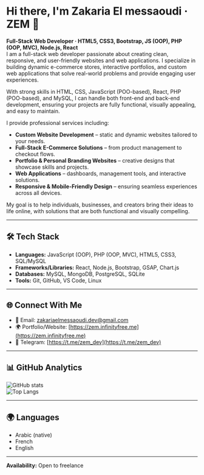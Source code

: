 # Hi there, I'm Zakaria El messaoudi · ZEM 👋

**Full-Stack Web Developer · HTML5, CSS3, Bootstrap, JS (OOP), PHP (OOP, MVC), Node.js, React**  
I am a full-stack web developer passionate about creating clean, responsive, and user-friendly websites and web applications. I specialize in building dynamic e-commerce stores, interactive portfolios, and custom web applications that solve real-world problems and provide engaging user experiences.

With strong skills in HTML, CSS, JavaScript (POO-based), React, PHP (POO-based), and MySQL, I can handle both front-end and back-end development, ensuring your projects are fully functional, visually appealing, and easy to maintain.

I provide professional services including:

- **Custom Website Development** – static and dynamic websites tailored to your needs.  
- **Full-Stack E-Commerce Solutions** – from product management to checkout flows.  
- **Portfolio & Personal Branding Websites** – creative designs that showcase skills and projects.  
- **Web Applications** – dashboards, management tools, and interactive solutions.  
- **Responsive & Mobile-Friendly Design** – ensuring seamless experiences across all devices.  

My goal is to help individuals, businesses, and creators bring their ideas to life online, with solutions that are both functional and visually compelling.

---

## 🛠️ Tech Stack
- **Languages:** JavaScript (OOP), PHP (OOP, MVC), HTML5, CSS3, SQL/MySQL  
- **Frameworks/Libraries:** React, Node.js, Bootstrap, GSAP, Chart.js  
- **Databases:** MySQL, MongoDB, PostgreSQL, SQLite  
- **Tools:** Git, GitHub, VS Code, Linux  

---

## 🌐 Connect With Me
- 📧 Email: [zakariaelmessaoudi.dev@gmail.com](mailto:zakariaelmessaoudi.dev@gmail.com)  
- 🌍 Portfolio/Website: [https://zem.infinityfree.me](https://zem.infinityfree.me)  
- 💬 Telegram: [https://t.me/zem_dev](https://t.me/zem_dev)  

---

## 📊 GitHub Analytics
![GitHub stats](https://github-readme-stats.vercel.app/api?username=zakariaelmessaoudi&show_icons=true&theme=tokyonight)  
![Top Langs](https://github-readme-stats.vercel.app/api/top-langs/?username=zakariaelmessaoudi&layout=compact&theme=tokyonight)  

---

## 🌍 Languages
- Arabic (native)  
- French  
- English  

---

**Availability:** Open to freelance
